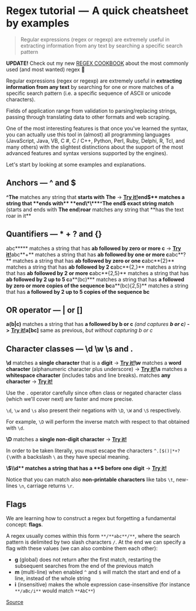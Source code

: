 # Regex tutorial  —  A quick cheatsheet by examples

> Regular expressions (regex or regexp) are extremely useful in extracting information from any text by searching a specific search pattern

**UPDATE!** Check out my new [REGEX COOKBOOK](chrome-extension://cjedbglnccaioiolemnfhjncicchinao/@fox.jonny/regex-cookbook-most-wanted-regex-aa721558c3c1) about the most commonly used (and most wanted) regex 🎉

Regular expressions (regex or regexp) are extremely useful in **extracting information from any text** by searching for one or more matches of a specific search pattern (i.e. a specific sequence of ASCII or unicode characters).

Fields of application range from validation to parsing/replacing strings, passing through translating data to other formats and web scraping.

One of the most interesting features is that once you've learned the syntax, you can actually use this tool in (almost) all programming languages ​​(JavaScript, Java, VB, C #, C / C++, Python, Perl, Ruby, Delphi, R, Tcl, and many others) with the slightest distinctions about the support of the most advanced features and syntax versions supported by the engines).

Let's start by looking at some examples and explanations.

## **Anchors — ^ and $**

**^The** matches any string that **starts with** **The** \-> [**Try it!**](https://regex101.com/r/cO8lqs/2)**end$** matches a string that **ends with** **end\*\***^The end$ exact string match** (starts and ends with **The end**)**roar** matches any string that **has the text roar in it\*\*

## **Quantifiers — \* + ? and {}**

abc**\*** matches a string that has **ab followed by zero or more c** \-> [**Try it!**](https://regex101.com/r/cO8lqs/1)abc**+** matches a string that has **ab followed by one or more c**abc**?** matches a string that has **ab followed by zero or one c**abc**{2}** matches a string that has **ab followed by 2 c**abc**{2,}** matches a string that has **ab followed by 2 or more c**abc**{2,5}** matches a string that has **ab followed by 2 up to 5 c**a**(bc)\*** matches a string that has **a followed by zero or more copies of the sequence bc**a**(bc){2,5}** matches a string that has **a followed by 2 up to 5 copies of the sequence bc**

## OR operator — | or \[\]

**a(b|c)** matches a string that has **a followed by b or c** _(and captures_ **_b or c_**_)_ **->** [**Try it!**](https://regex101.com/r/cO8lqs/3)**a\[bc\]** same as previous, _but without capturing b or c_

## Character classes — \\d \\w \\s and .

**\\d** matches a **single character** that is a **digit** \-> [**Try it!**](https://regex101.com/r/cO8lqs/4)**\\w** matches a **word character** (alphanumeric character plus underscore) -> [**Try it!**](https://regex101.com/r/cO8lqs/4)**\\s** matches a **whitespace character** (includes tabs and line breaks)**.** matches **any character** \-> [**Try it!**](https://regex101.com/r/cO8lqs/5)

Use the `.` operator carefully since often class or negated character class (which we'll cover next) are faster and more precise.

`\d`, `\w` and `\s` also present their negations with `\D`, `\W` and `\S` respectively.

For example, `\D` will perform the inverse match with respect to that obtained with `\d`.

**\\D** matches a **single non-digit character** \-> [**Try it!**](https://regex101.com/r/cO8lqs/6)

In order to be taken literally, you must escape the characters `^.[$()|*+?{\`with a backslash `\` as they have special meaning.

**\\$\\d** matches a string that has a **$ before one digit** \-> [**Try it!**](https://regex101.com/r/cO8lqs/9)

Notice that you can match also **non-printable characters** like tabs `\t`, new-lines `\n`, carriage returns `\r`.

## Flags

We are learning how to construct a regex but forgetting a fundamental concept: **flags**.

A regex usually comes within this form `**/**abc**/**`, where the search pattern is delimited by two slash characters `/`. At the end we can specify a flag with these values (we can also combine them each other):

-   **g** (global) does not return after the first match, restarting the subsequent searches from the end of the previous match
-   **m** (multi-line) when enabled `^` and `$` will match the start and end of a line, instead of the whole string
-   **i** (insensitive) makes the whole expression case-insensitive (for instance `**/aBc/i**` would match `**AbC**`)

[Source](https://medium.com/factory-mind/regex-tutorial-a-simple-cheatsheet-by-examples-649dc1c3f285)
